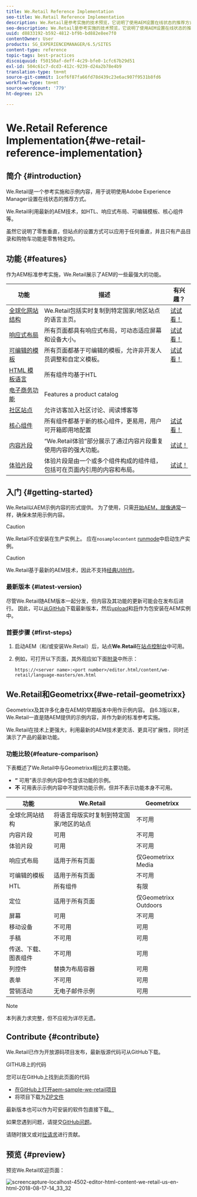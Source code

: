 ```yaml
---
title: We.Retail Reference Implementation
seo-title: We.Retail Reference Implementation
description: We.Retail是参考实施的技术预览，它说明了使用AEM设置在线状态的推荐方式
seo-description: We.Retail是参考实施的技术预览，它说明了使用AEM设置在线状态的推荐方式
uuid: d8833192-b592-4812-bf9b-bd882e8ee7f0
contentOwner: User
products: SG_EXPERIENCEMANAGER/6.5/SITES
content-type: reference
topic-tags: best-practices
discoiquuid: f50150af-deff-4c29-bfe0-1cfc67b29d51
exl-id: 504c61c7-dcd3-412c-9239-d24a2b78e4b9
translation-type: tm+mt
source-git-commit: 1cef6f87fa66fd78d439c23e6ac907f9531b8fd6
workflow-type: tm+mt
source-wordcount: '779'
ht-degree: 12%

---
```


# We.Retail Reference Implementation{#we-retail-reference-implementation}

## 简介 {#introduction}

We.Retail是一个参考实施和示例内容，用于说明使用Adobe Experience Manager设置在线状态的推荐方式。

We.Retail利用最新的AEM技术，如HTL、响应式布局、可编辑模板、核心组件等。

虽然它说明了零售垂直，但站点的设置方式可以应用于任何垂直，并且只有产品目录和购物车功能是零售特定的。

## 功能 {#features}

作为AEM标准参考实施，We.Retail展示了AEM的一些最强大的功能。

| **功能** | **描述** | **有兴趣？** |
|---|---|---|
| [全球化网站结构](/help/sites-administering/tc-bp.md) | We.Retail包括实时复制到特定国家/地区站点的语言主页。 | [试试看！](/help/sites-developing/we-retail-globalized-site-structure.md) |
| [响应式布局](/help/sites-authoring/responsive-layout.md) | 所有页面都具有响应式布局，可动态适应屏幕和设备大小。 | [试试看！](/help/sites-developing/we-retail-responsive-layout.md) |
| [可编辑的模板](/help/sites-developing/page-templates-editable.md) | 所有页面都基于可编辑的模板，允许非开发人员调整和自定义模板。 | [试试看！](/help/sites-developing/we-retail-editable-templates.md) |
| [HTML 模板语言](https://docs.adobe.com/content/help/zh-Hans/experience-manager-htl/using/overview.html) | 所有组件均基于HTL |  |
| [电子商务功能](/help/commerce/cif-classic/developing/ecommerce.md) | Features a product catalog |  |
| [社区站点](/help/communities/overview.md) | 允许访客加入社区讨论、阅读博客等 |  |
| [核心组件](https://docs.adobe.com/content/help/zh-Hans/experience-manager-core-components/using/introduction.html) | 所有组件都基于新的核心组件，更易用，用户可开箱即用地配置 | [试试看！](/help/sites-developing/we-retail-core-components.md) |
| [内容片段](/help/assets/content-fragments/content-fragments.md) | “We.Retail体验”部分展示了通过内容片段重复使用内容的强大功能。 | [试试！](/help/sites-developing/we-retail-content-fragments.md) |
| [体验片段](/help/sites-authoring/experience-fragments.md) | 体验片段是由一个或多个组件构成的组件组，包括可在页面内引用的内容和布局。 | [试试！](/help/sites-developing/we-retail-experience-fragments.md) |

## 入门 {#getting-started}

We.Retail以AEM示例内容的形式提供。 为了使用，只需[开始AEM，就像通常](/help/sites-deploying/deploy.md#getting-started)一样，确保未禁用示例内容。

>[!CAUTION]
>
>We.Retail不应安装在生产实例上。 应在`nosamplecontent` [runmode](/help/sites-deploying/configure-runmodes.md)中启动生产实例。

>[!CAUTION]
>
>We.Retail基于最新的AEM技术，因此不支持[经典UI创作](/help/sites-classic-ui-authoring/home.md)。

### 最新版本 {#latest-version}

尽管We.Retail随AEM版本一起分发，但内容及其功能的更新可能会在发布后进行。 因此，可以[从GitHub](https://github.com/Adobe-Marketing-Cloud/aem-sample-we-retail/releases)下载最新版本，然后[upload](/help/sites-administering/package-manager.md#uploading-packages-from-your-file-system)和[将](/help/sites-administering/package-manager.md#installing-packages)作为包安装在AEM实例中。

### 首要步骤 {#first-steps}

1. 启动AEM（和/或安装We.Retail）后，站点&#x200B;**We.Retail**&#x200B;在[站点控制台](/help/sites-authoring/basic-handling.md#global-navigation)中可用。
1. 例如，可打开以下页面，其外观应如下面[附录](#appendix)中所示：

   `https://<server name>:<port number>/editor.html/content/we-retail/language-masters/en.html`

## We.Retail和Geometrixx{#we-retail-geometrixx}

Geometrixx及其许多化身在AEM的早期版本中用作示例内容。 自6.3版以来，We.Retail一直是随AEM提供的示例内容，并作为新的标准参考实施。

We.Retail在技术上更强大，利用最新的AEM技术更灵活、更具可扩展性，同时还演示了产品的最新功能。

### 功能比较{#feature-comparison}

下表概述了We.Retail中与Geometrixx相比的主要功能。

* **“** 可用”表示示例内容中包含该功能的示例。
* **不** 可用表示示例内容中不提供功能示例，但并不表示功能本身不可用。

| **功能** | **We.Retail** | **Geometrixx** |
|---|---|---|
| 全球化网站结构 | 将语言母版实时复制到特定国家/地区的站点 | 不可用 |
| 内容片段 | 可用 | 不可用 |
| 体验片段 | 可用 | 不可用 |
| 响应式布局 | 适用于所有页面 | 仅Geometrixx Media |
| 可编辑的模板 | 适用于所有页面 | 不可用 |
| HTL | 所有组件 | 有限 |
| 定位 | 适用于所有页面 | 仅Geometrixx Outdoors |
| 屏幕 | 可用 | 不可用 |
| 移动设备 | 不可用 | 可用 |
| 手稿 | 不可用 | 可用 |
| 传送、下载、图表组件 | 不可用 | 可用 |
| 列控件 | 替换为布局容器 | 可用 |
| 表单 | 不可用 | 可用 |
| 营销活动 | 无电子邮件示例 | 可用 |

>[!NOTE]
>
>本列表力求完整，但不应视为详尽无遗。

## Contribute {#contribute}

We.Retail已作为开放源码项目发布，最新版源代码可从GitHub下载。

GITHUB上的代码

您可以在GitHub上找到此页面的代码

* [在GitHub上打开aem-sample-we-retail项目](https://github.com/Adobe-Marketing-Cloud/aem-sample-we-retail)
* 将项目下载为[ZIP文件](https://github.com/Adobe-Marketing-Cloud/aem-sample-we-retail/archive/master.zip)

最新版本也可以作为可安装的软件包直接下载[。](https://github.com/Adobe-Marketing-Cloud/aem-sample-we-retail/releases/latest)

如果您遇到问题，请提交[GitHub问题](https://github.com/Adobe-Marketing-Cloud/aem-sample-we-retail/issues)。

请随时拨叉或对[拉请求](https://github.com/Adobe-Marketing-Cloud/aem-sample-we-retail/pulls)进行贡献。

## 预览 {#preview}

预览We.Retail欢迎页面：

![screencapture-localhost-4502-editor-html-content-we-retail-us-en-html-2018-08-17-14_33_32](assets/screencapture-localhost-4502-editor-html-content-we-retail-us-en-html-2018-08-17-14_33_32.png)
